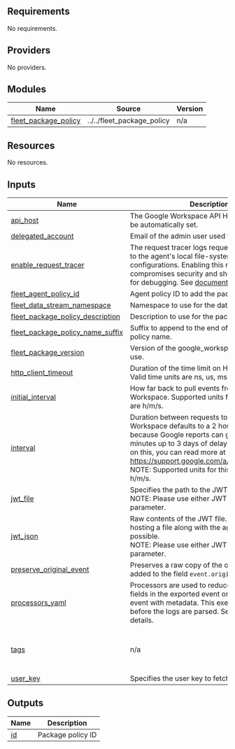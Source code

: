 <!-- BEGIN_TF_DOCS -->
## Requirements

No requirements.

## Providers

No providers.

## Modules

| Name | Source | Version |
|------|--------|---------|
| <a name="module_fleet_package_policy"></a> [fleet\_package\_policy](#module\_fleet\_package\_policy) | ../../fleet_package_policy | n/a |

## Resources

No resources.

## Inputs

| Name | Description | Type | Default | Required |
|------|-------------|------|---------|:--------:|
| <a name="input_api_host"></a> [api\_host](#input\_api\_host) | The Google Workspace API Host. The path will be automatically set. | `string` | `"https://www.googleapis.com"` | no |
| <a name="input_delegated_account"></a> [delegated\_account](#input\_delegated\_account) | Email of the admin user used to access the API. | `string` | n/a | yes |
| <a name="input_enable_request_tracer"></a> [enable\_request\_tracer](#input\_enable\_request\_tracer) | The request tracer logs requests and responses to the agent's local file-system for debugging configurations. Enabling this request tracing compromises security and should only be used for debugging. See [documentation](https://www.elastic.co/guide/en/beats/filebeat/current/filebeat-input-httpjson.html#_request_tracer_filename) for details. | `bool` | `null` | no |
| <a name="input_fleet_agent_policy_id"></a> [fleet\_agent\_policy\_id](#input\_fleet\_agent\_policy\_id) | Agent policy ID to add the package policy to. | `string` | n/a | yes |
| <a name="input_fleet_data_stream_namespace"></a> [fleet\_data\_stream\_namespace](#input\_fleet\_data\_stream\_namespace) | Namespace to use for the data stream. | `string` | `"default"` | no |
| <a name="input_fleet_package_policy_description"></a> [fleet\_package\_policy\_description](#input\_fleet\_package\_policy\_description) | Description to use for the package policy. | `string` | `""` | no |
| <a name="input_fleet_package_policy_name_suffix"></a> [fleet\_package\_policy\_name\_suffix](#input\_fleet\_package\_policy\_name\_suffix) | Suffix to append to the end of the package policy name. | `string` | `""` | no |
| <a name="input_fleet_package_version"></a> [fleet\_package\_version](#input\_fleet\_package\_version) | Version of the google\_workspace package to use. | `string` | `"2.30.2"` | no |
| <a name="input_http_client_timeout"></a> [http\_client\_timeout](#input\_http\_client\_timeout) | Duration of the time limit on HTTP requests. Valid time units are ns, us, ms, s, m, h. | `string` | `"60s"` | no |
| <a name="input_initial_interval"></a> [initial\_interval](#input\_initial\_interval) | How far back to pull events from Google Workspace. Supported units for this parameter are h/m/s. | `string` | `"24h"` | no |
| <a name="input_interval"></a> [interval](#input\_interval) | Duration between requests to the API. Google Workspace defaults to a 2 hour polling interval because Google reports can go from some minutes up to 3 days of delay. For more details on this, you can read more at https://support.google.com/a/answer/7061566. NOTE: Supported units for this parameter are h/m/s. | `string` | `"2h"` | no |
| <a name="input_jwt_file"></a> [jwt\_file](#input\_jwt\_file) | Specifies the path to the JWT credentials file.<br>NOTE: Please use either JWT File or JWT JSON parameter. | `string` | `null` | no |
| <a name="input_jwt_json"></a> [jwt\_json](#input\_jwt\_json) | Raw contents of the JWT file. Useful when hosting a file along with the agent is not possible.<br>NOTE: Please use either JWT File or JWT JSON parameter. | `string` | `null` | no |
| <a name="input_preserve_original_event"></a> [preserve\_original\_event](#input\_preserve\_original\_event) | Preserves a raw copy of the original event, added to the field `event.original` | `bool` | `false` | no |
| <a name="input_processors_yaml"></a> [processors\_yaml](#input\_processors\_yaml) | Processors are used to reduce the number of fields in the exported event or to enhance the event with metadata.  This executes in the agent before the logs are parsed. See [Processors](https://www.elastic.co/guide/en/beats/filebeat/current/filtering-and-enhancing-data.html) for details. | `string` | `null` | no |
| <a name="input_tags"></a> [tags](#input\_tags) | n/a | `list(string)` | <pre>[<br>  "forwarded",<br>  "google_workspace-user_accounts"<br>]</pre> | no |
| <a name="input_user_key"></a> [user\_key](#input\_user\_key) | Specifies the user key to fetch reports from. | `string` | `"all"` | no |

## Outputs

| Name | Description |
|------|-------------|
| <a name="output_id"></a> [id](#output\_id) | Package policy ID |
<!-- END_TF_DOCS -->